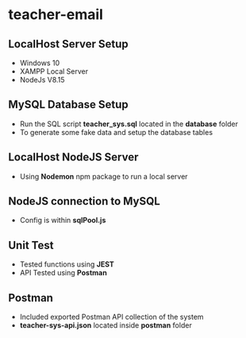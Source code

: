 # teacher-email

## LocalHost Server Setup
* Windows 10
* XAMPP Local Server
* NodeJs V8.15

## MySQL Database Setup
* Run the SQL script __teacher_sys.sql__ located in the __database__ folder
* To generate some fake data and setup the database tables

## LocalHost NodeJS Server
* Using __Nodemon__ npm package to run a local server

## NodeJS connection to MySQL
* Config is within __sqlPool.js__ 

## Unit Test
* Tested functions using __JEST__
* API Tested using __Postman__

## Postman
* Included exported Postman API collection of the system
* __teacher-sys-api.json__ located inside __postman__ folder
